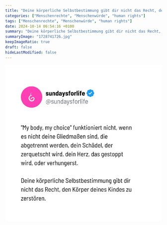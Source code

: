 ```yaml
---
title: "Deine körperliche Selbstbestimmung gibt dir nicht das Recht, den Körper deines Kindes zu zerstören."
categories: ["Menschenrechte", "Menschenwürde", "human rights"]
tags: ["Menschenrechte", "Menschenwürde", "human rights"]
date: 2024-10-14 06:54:16 +0100
summary: "Deine körperliche Selbstbestimmung gibt dir nicht das Recht, den Körper deines Kindes zu zerstören."
summaryImage: "1728741726.jpg"
keepImageRatio: true
draft: false
hideLastModified: false
---
```



[![Deine körperliche Selbstbestimmung gibt dir nicht das Recht, den Körper deines Kindes zu zerstören.](1728741726.jpg "Deine körperliche Selbstbestimmung gibt dir nicht das Recht, den Körper deines Kindes zu zerstören.")](https://www.sundaysforlife.org/de)